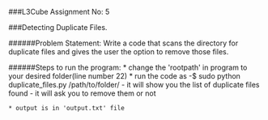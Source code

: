 ###L3Cube Assignment No: 5

###Detecting Duplicate Files.

######Problem Statement: Write a code that scans the directory for duplicate files and gives the user the option to remove those files.

######Steps to run the program:
	* change the 'rootpath' in program to your desired folder(line number 22)
	* run the code as
		-$ sudo python duplicate_files.py /path/to/folder/
		- it will show you the list of duplicate files found
		- it will ask you to remove them or not

	* output is in 'output.txt' file
